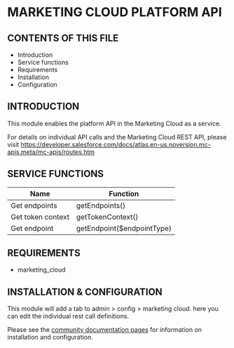 MARKETING CLOUD PLATFORM API
=======================


CONTENTS OF THIS FILE
---------------------

 * Introduction
 * Service functions
 * Requirements
 * Installation
 * Configuration


INTRODUCTION
------------

This module enables the platform API in the Marketing Cloud as a service.

For details on individual API calls and the Marketing Cloud REST API, please
visit
https://developer.salesforce.com/docs/atlas.en-us.noversion.mc-apis.meta/mc-apis/routes.htm


SERVICE FUNCTIONS
-----------------

| Name              | Function                   |
| ----------------- | -------------------------- |
| Get endpoints     | getEndpoints()             |
| Get token context | getTokenContext()          |
| Get endpoint      | getEndpoint($endpointType) |


REQUIREMENTS
------------

 * marketing_cloud


INSTALLATION & CONFIGURATION
----------------------------

This module will add a tab to admin > config > marketing cloud. here you can
edit the individual rest call definitions.

Please see the
[community documentation pages](https://www.drupal.org/docs/8/modules/marketing-cloud)
for information on installation and configuration.

